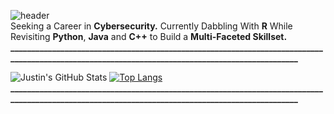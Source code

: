 ![header](https://capsule-render.vercel.app/api?type=waving&color=gradient&customColorList=30,30,30,30,30&height=200&section=header&text=Introducing...%20Justin%20☄️&fontSize=45) <br />
Seeking a Career in **Cybersecurity.** Currently Dabbling With **R** While Revisiting **Python**, **Java** and **C++** to Build a **Multi-Faceted Skillset.** <br /> 
**________________________________________________________________________________________________________________________________________________** <br />

![Justin's GitHub Stats](https://github-readme-stats.vercel.app/api?username=justin-2028&show_icons=true&theme=normal)
[![Top Langs](https://github-readme-stats.vercel.app/api/top-langs/?username=justin-2028)](https://github.com/justin-2028/github-readme-stats) <br />
**________________________________________________________________________________________________________________________________________________**

<!--
**justin-2028/justin-2028** is a special repository because its `README.md` (this file) appears on your GitHub profile. I need to grind to attend OC Fair with the coaches. wtf is going on between izzy and her bf, this is why hs dating is moronic in 90% of cases ig its bittersweet now hehehe aditya is not doing iva yesss
jay meeting today prepare now 400th contribution pog so bored, also raymond got her somehow niceee also josh is a god yeee the paprika dude is best stu
Here are some ideas to get you started: the arya call went pretty well lesgo welll i got to friend her tho i did it, 6hrs straight convo msg her rn L CMON WHY YOU LOOOKING AT INFINITE STRATOS BRUH YOU LOOKING AT THE ENTIRE DXD NOW  1520 on sat AND I FOUND BYPASS TO PATREON LESGO(kemono pary or something) gotta GRIND MATH
 wrote down what lessons i've learned from anime, seemed to help with my obsession with love is war lately thank god, time to finish movielens need to grind math apush
- 🔭 I’m currently working on ...UCI Ethics Center Internship about to enter module 3 pog hoenstly i gotta work harder for that got the dunk lows, fake af but nice af
- 🌱 I’m currently learning ...well i completely cheesed the Persolv project, idk how to feel about that...in the meantime i technically finished obsessing over that LIW content but idt i'll be able to stop fully, maybe im facing withdrawal symptoms. pls work todsat DANG IT I MISSED A DAY BY 3 MINUTES AND I GOT KATLEN apush was ok
- 👯 I’m looking to collaborate on ...please be productive today 7/6 back in the building please let me get a good score on the movielens project SAT knocked me out
- 🤔 I’m looking for help with ...starting a convo with arya again ok fr TODAY though - i should prob message tomorrow though - did aly, might do arya tmrw depending on persolv progress AUGUST GRIND TIME, WAKE UP ON TIME AND REESTABLISH CONNECTIONS LESGOOOOO MAYBE IT WAS ME WHO WAS WRONG ALL ALONG  now i started blakc summoner bro
- 💬 Ask me about ...disregard maybe IR idk what i meant about this    holy shit "love is war" is amazing, want to read the manga now but then i'll venture into weird territory  pushed janet and bo to rank 25  now im pushing PL solo if some bum copies my movielens project then im gonna be furious   skipped spanish, very ashamed
- 📫 How to reach me: ... in exchange for mortis, my phone has been taken hostage pushed janet and bo to rank 25 lol djjdjdjjd hi fuck playsation  started yet anotha anime bruh bro black summoner and now this weird cuckcoo thing ok bro you read all the manga for scarlet ammo, this has gone too far, im banning through stayfocused
- 😄 Pronouns: ...whoops, forgot to make a repo edit for july 2nd, rip make that 2 in compensation..ok no progress yet but still have hope ig stanford drofnats
- ⚡ Fun fact: ...lulxd well i got lectured for 20min and i froze and couldn't answer anything....why are you like this justin there is no reason to do that.lmao I finally finished this bs science lab thing that she didnt tell us about, who cares about barium and lithium, ok maybe lithium has a huge connection to me but anyways barium should be important too anyways bye also tribe called quest is AMAZING  HELL YEAH 96 FOR MACBETH ESSAY IM SLAYING THE DRAGON ALSO CONRAD TOKYO IS ANTI WHICH IS GOOD bruh i bombed apush saq and now im aboutta bomb sat and psat fuck ok two leagues fantasy bball already on tha way this is not too good fuck  

![header](https://capsule-render.vercel.app/api?type=waving&color=0:EEFF00,100:a82da8&height=200&section=header&text=Introducing...%20Justin%20☄️&fontSize=45)
**________________________________________________________________________________________________________________________________________________** <br /> <br />
Seeking a Career in **Cybersecurity.** Currently Dabbling With **R** While Revisiting **Python**, **Java** and **C++** to Build a **Multi-Faceted Skillset.** <br /> 
**________________________________________________________________________________________________________________________________________________** <br /> <br />

![Justin's GitHub Stats](https://github-readme-stats.vercel.app/api?username=justin-2028&show_icons=true&theme=normal)
[![Top Langs](https://github-readme-stats.vercel.app/api/top-langs/?username=justin-2028)](https://github.com/justin-2028/github-readme-stats) <br /> <br />
-->
